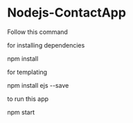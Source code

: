 # Nodejs-ContactApp

Follow this command

for installing dependencies 

npm install

for templating

npm install ejs --save

to run this app

npm start
